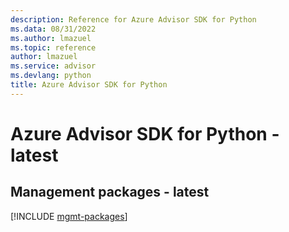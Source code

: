 ```yaml
---
description: Reference for Azure Advisor SDK for Python
ms.data: 08/31/2022
ms.author: lmazuel
ms.topic: reference
author: lmazuel
ms.service: advisor
ms.devlang: python
title: Azure Advisor SDK for Python
---
```

# Azure Advisor SDK for Python - latest

## Management packages - latest
[!INCLUDE [mgmt-packages](advisor-mgmt-index.md)]